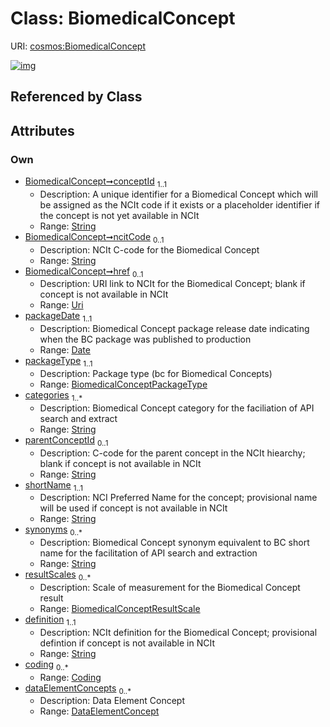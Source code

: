 
# Class: BiomedicalConcept




URI: [cosmos:BiomedicalConcept](https://www.cdisc.org/cosmos/1-0BiomedicalConcept)


[![img](https://yuml.me/diagram/nofunky;dir:TB/class/[DataElementConcept],[Coding],[DataElementConcept]<dataElementConcepts%200..*-++[BiomedicalConcept&#124;conceptId:string;ncitCode:string%20%3F;href:uri%20%3F;packageDate:date;packageType:BiomedicalConceptPackageType;categories:string%20%2B;parentConceptId:string%20%3F;shortName:string;synonyms:string%20*;resultScales:BiomedicalConceptResultScale%20*;definition:string],[Coding]<coding%200..*-++[BiomedicalConcept])](https://yuml.me/diagram/nofunky;dir:TB/class/[DataElementConcept],[Coding],[DataElementConcept]<dataElementConcepts%200..*-++[BiomedicalConcept&#124;conceptId:string;ncitCode:string%20%3F;href:uri%20%3F;packageDate:date;packageType:BiomedicalConceptPackageType;categories:string%20%2B;parentConceptId:string%20%3F;shortName:string;synonyms:string%20*;resultScales:BiomedicalConceptResultScale%20*;definition:string],[Coding]<coding%200..*-++[BiomedicalConcept])

## Referenced by Class


## Attributes


### Own

 * [BiomedicalConcept➞conceptId](BiomedicalConcept_conceptId.md)  <sub>1..1</sub>
     * Description: A unique identifier for a Biomedical Concept which will be assigned as the NCIt code if it exists or a placeholder identifier if the concept is not yet available in NCIt
     * Range: [String](types/String.md)
 * [BiomedicalConcept➞ncitCode](BiomedicalConcept_ncitCode.md)  <sub>0..1</sub>
     * Description: NCIt C-code for the Biomedical Concept
     * Range: [String](types/String.md)
 * [BiomedicalConcept➞href](BiomedicalConcept_href.md)  <sub>0..1</sub>
     * Description: URI link to NCIt for the Biomedical Concept; blank if  concept is not available in NCIt
     * Range: [Uri](types/Uri.md)
 * [packageDate](packageDate.md)  <sub>1..1</sub>
     * Description: Biomedical Concept package release date indicating when the BC package was published to production
     * Range: [Date](types/Date.md)
 * [packageType](packageType.md)  <sub>1..1</sub>
     * Description: Package type (bc for Biomedical Concepts)
     * Range: [BiomedicalConceptPackageType](BiomedicalConceptPackageType.md)
 * [categories](categories.md)  <sub>1..\*</sub>
     * Description: Biomedical Concept category for the faciliation of API search and extract
     * Range: [String](types/String.md)
 * [parentConceptId](parentConceptId.md)  <sub>0..1</sub>
     * Description: C-code for the parent concept in the NCIt hiearchy; blank if concept is not available in NCIt
     * Range: [String](types/String.md)
 * [shortName](shortName.md)  <sub>1..1</sub>
     * Description: NCI Preferred Name for the concept; provisional name will be used if concept is not available in NCIt
     * Range: [String](types/String.md)
 * [synonyms](synonyms.md)  <sub>0..\*</sub>
     * Description: Biomedical Concept synonym equivalent to BC short name for the facilitation of API search and extraction
     * Range: [String](types/String.md)
 * [resultScales](resultScales.md)  <sub>0..\*</sub>
     * Description: Scale of measurement for the Biomedical Concept result
     * Range: [BiomedicalConceptResultScale](BiomedicalConceptResultScale.md)
 * [definition](definition.md)  <sub>1..1</sub>
     * Description: NCIt definition for the Biomedical Concept; provisional defintion if concept is not available in NCIt
     * Range: [String](types/String.md)
 * [coding](coding.md)  <sub>0..\*</sub>
     * Range: [Coding](Coding.md)
 * [dataElementConcepts](dataElementConcepts.md)  <sub>0..\*</sub>
     * Description: Data Element Concept
     * Range: [DataElementConcept](DataElementConcept.md)
